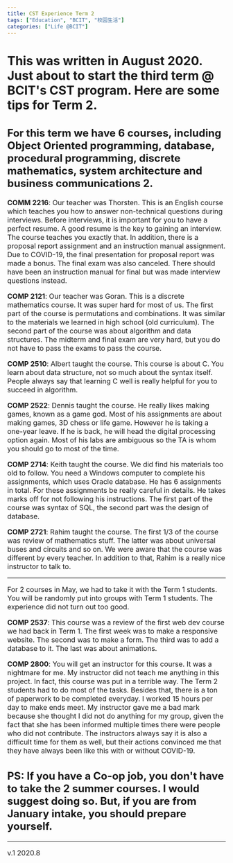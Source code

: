 ```yaml
---
title: CST Experience Term 2
tags: ["Education", "BCIT", "校园生活"] 
categories: ["Life @BCIT"]
---
```

  
# This was written in August 2020. Just about to start the third term @ BCIT's CST program. Here are some tips for Term 2.
<font size="3">

## For this term we have 6 courses, including Object Oriented programming, database, procedural programming, discrete mathematics, system architecture and business communications 2. 
<p><strong>COMM 2216</strong>: Our teacher was Thorsten. This is an English course which teaches you how to answer non-technical questions during interviews. Before interviews, it is important for you to have a perfect resume. A good resume is the key to gaining an interview. The course teaches you exactly that. In addition, there is a proposal report assignment and an instruction manual assignment. Due to COVID-19, the final presentation for proposal report was made a bonus. The final exam was also canceled. There should have been an instruction manual for final but was made interview questions instead.</P>

<p><strong>COMP 2121</strong>: Our teacher was Goran. This is a discrete mathematics course. It was super hard for most of us. The first part of the course is permutations and combinations. It was similar to the materials we learned in high school (old curriculum). The second part of the course was about algorithm and data structures. The midterm and final exam are very hard, but you do not have to pass the exams to pass the course.</P>

<p><strong>COMP 2510</strong>: Albert taught the course. This course is about C. You learn about data structure, not so much about the syntax itself. People always say that learning C well is really helpful for you to succeed in algorithm.</P>

<p><strong>COMP 2522</strong>: Dennis taught the course. He really likes making games, known as a game god. Most of his assignments are about making games, 3D chess or life game. However he is taking a one-year leave. If he is back, he will head the digital processing option again. Most of his labs are ambiguous so the TA is whom you should go to most of the time.</P>

<p><strong>COMP 2714</strong>: Keith taught the course. We did find his materials too old to follow. You need a Windows computer to complete his assignments, which uses Oracle database. He has 6 assignments in total. For these assignments be really careful in details. He takes marks off for not following his instructions. The first part of the course was syntax of SQL, the second part was the design of database.</P>

<p><strong>COMP 2721</strong>: Rahim taught the course. The first 1/3 of the course was review of mathematics stuff. The latter was about universal buses and circuits and so on. We were aware that the course was different by every teacher. In addition to that, Rahim is a really nice instructor to talk to. </P>

---
For 2 courses in May, we had to take it with the Term 1 students. You will be randomly put into groups with Term 1 students. The experience did not turn out too good. 

<p><strong>COMP 2537</strong>: This course was a review of the first web dev course we had back in Term 1. The first week was to make a responsive website. The second was to make a form. The third was to add a database to it. The last was about animations. </P>

<p><strong>COMP 2800</strong>: You will get an instructor for this course. It was a nightmare for me. My instructor did not teach me anything in this project. In fact, this course was put in a terrible way. The Term 2 students had to do most of the tasks. Besides that, there is a ton of paperwork to be completed everyday. I worked 15 hours per day to make ends meet. My instructor gave me a bad mark because she thought I did not do anything for my group, given the fact that she has been informed multiple times there were people who did not contribute. The instructors always say it is also a difficult time for them as well, but their actions convinced me that they have always been like this with or without COVID-19.</P>

## PS: If you have a Co-op job, you don't have to take the 2 summer courses. I would suggest doing so. But, if you are from January intake, you should prepare yourself.    

--- 

v.1 2020.8  

</font>
